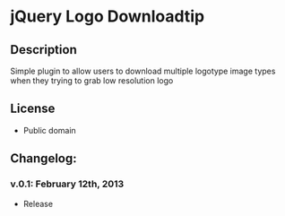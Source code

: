 # jQuery Logo Downloadtip

## Description
Simple plugin to allow users to download multiple logotype image types when they trying to grab low resolution logo

## License
* Public domain

## Changelog:

### v.0.1: February 12th, 2013
* Release

